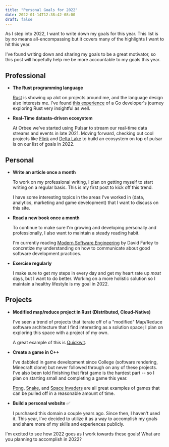 ```yaml
---
title: "Personal Goals for 2022"
date: 2022-01-14T12:38:42-08:00
draft: false
---
```

 
As I step into 2022, I want to write down my goals for this year. This list is
by no means all-encompassing but it covers many of the highlights I want to hit
this year.
 
I’ve found writing down and sharing my goals to be a great motivator, so this 
post will hopefully help me be more accountable to my goals this year.
 
## Professional
 
- **The Rust programming language**
 
  [Rust](https://www.rust-lang.org/) is showing up alot on projects around me,
  and the language design also interests me. I've found
  [this experience](https://twitter.com/nodirt_/status/1478419198174896130) of a
  Go developer's journey exploring Rust very insightful as well.
 
- **Real-Time dataata-driven ecosystem**
 
  At Orbee we've started using Pulsar to stream our real-time data streams and
  events in late 2021. Moving forward, checking out cool projects like
  [Flink](https://flink.apache.org/) and [Delta Lake](https://delta.io/) to
  build an ecosystem on top of pulsar is on our list of goals in 2022.
 
## Personal
 
- **Write an article once a month**
 
  To work on my professional writing, I plan on getting myself to start writing
  on a regular basis. This is my first post to kick off this trend.
 
  I have some interesting topics in the areas I've worked in (data, analytics,
  marketing and game development) that I want to discuss on this site.
 
- **Read a new book once a month**
 
  To continue to make sure I'm growing and developing personally and
  professionally, I also want to maintain a steady reading habit.
 
  I'm currently reading
  [Modern Software Engineering](https://www.oreilly.com/library/view/modern-software-engineering/9780137314942/)
  by David Farley to concretize my understanding on how to communicate about
  good software development practices.
 
- **Exercise regularly**
 
  I make sure to get my steps in every day and get my heart rate up *most* days,
  but I want to do better. Working on a more holistic solution so I maintain a
  healthy lifestyle is my goal in 2022.
 
## Projects
 
- **Modified map/reduce project in Rust (Distributed, Cloud-Native)**
 
  I've seen a trend of projects that iterate off of a "modified" Map/Reduce
  software architecture that I find interesting as a solution space; I plan on
  exploring this space with a project of my own.
 
  A great example of this is [Quickwit](https://quickwit.io/).
 
- **Create a game in C++**
 
  I've dabbled in game development since College (software rendering,
  Minecraft clone) but never followed through on any of these projects. I've
  also been told finishing that first game is the hardest part -- so I plan on
  starting small and completing a game this year.
 
  [Pong](https://www.ponggame.org/),
  [Snake](https://en.wikipedia.org/wiki/Snake_(video_game_genre)), and
  [Space Invaders](https://en.wikipedia.org/wiki/Space_Invaders) are all great
  examples of games that can be pulled off in a reasonable amount of time.
 
- **Build a personal website** ✅
 
  I purchased this domain a couple years ago. Since then, I haven't used it.
  This year, I've decided to utilize it as a way to accomplish my goals and
  share more of my skills and experiences publicly.
 
I'm excited to see how 2022 goes as I work towards these goals! What are you
planning to accomplish in 2022?
